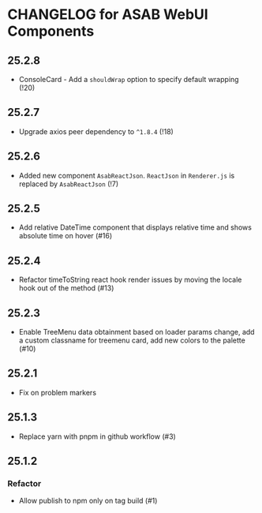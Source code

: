 # CHANGELOG for ASAB WebUI Components

## 25.2.8

- ConsoleCard - Add a `shouldWrap` option to specify default wrapping (!20)

## 25.2.7

- Upgrade axios peer dependency to `^1.8.4` (!18)

## 25.2.6

- Added new component `AsabReactJson`. `ReactJson` in `Renderer.js` is replaced by `AsabReactJson` (!7)

## 25.2.5

- Add relative DateTime component that displays relative time and shows absolute time on hover (#16)

## 25.2.4

- Refactor timeToString react hook render issues by moving the locale hook out of the method (#13)

## 25.2.3

- Enable TreeMenu data obtainment based on loader params change, add a custom classname for treemenu card, add new colors to the palette (#10)

## 25.2.1

- Fix on problem markers

## 25.1.3

- Replace yarn with pnpm in github workflow (#3)

## 25.1.2

### Refactor

- Allow publish to npm only on tag build (#1)
